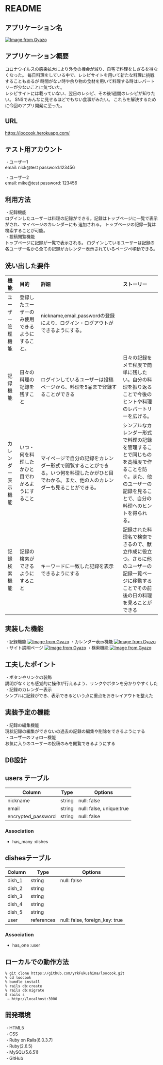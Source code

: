 # README

## アプリケーション名
[![Image from Gyazo](https://i.gyazo.com/99716dc402d60c99e90a1ffe5cf6bd82.png)](https://gyazo.com/99716dc402d60c99e90a1ffe5cf6bd82)

## アプリケーション概要
 コロナウイルスの感染拡大により外食の機会が減り、自宅で料理をしざるを得なくなった。
 毎日料理をしている中で、レシピサイトを用いて新たな料理に挑戦することもあるが
 時間がない時や余り物の食材を用いて料理する時はレパートリーが少ないことに気づいた。<br>
  レシピサイトには載っていない、翌日のレシピ、その後1週間のレシピが知りたい。
 SNSでみんなに見せるほどでもない食事がみたい。
 これらを解決するために今回のアプリ開発に至った。

## URL
https://loocook.herokuapp.com/

## テスト用アカウント
・ユーザー1<br>
email: nick@test
password:123456
  
・ユーザー2<br>
email: mike@test
password: 123456
## 利用方法
・記録機能<br>
ログインしたユーザーは料理の記録ができる。記録はトップページに一覧で表示がされ、マイページのカレンダーにも
追加される。
トップページの記録一覧は検索することが可能。<br>
・投稿閲覧機能<br>
トップページに記録が一覧で表示される。
ログインしているユーザーは記録の各ユーザー名から全ての記録がカレンダー表示されているページぺ移動できる。


## 洗い出した要件 

| 機能 | 目的 | 詳細 | ストーリー |
| :---- | :---- | :----| :---- |
| ユーザー管理機能 | 登録したユーザーのみ使用できるようにすること。| nickname,email,passwordの登録により、ログイン・ログアウトができるようにする。 ||
|記録機能|日々の料理の記録を残すこと|ログインしているユーザーは投稿ページから、料理を5品まで登録することができる|日々の記録をメモ程度で簡単に残したい。自分の料理を振り返ることで今後のヒントや料理のレパートリーを広げる。|
|カレンダー表示機能|いつ・何を料理したかひと目でわかるようにすること|マイページで自分の記録をカレンダー形式で閲覧することができる。いつ何を料理したかがひと目でわかる。また、他の人のカレンダーも見ることができる。| シンプルなカレンダー形式で料理の記録を管理することで同じものを高頻度で作ることを防ぐ。また、他のユーザーの記録を見ることで、自分の料理へのヒントを得られる。|
|記録検索機能|記録の検索ができるようにすること|キーワードに一致した記録を表示できるようにする|記録された料理名で検索できるので、献立作成に役立つ。さらに他のユーザーの記録一覧ページに移動することでその前後の日の料理を見ることができる|



## 実装した機能
・記録機能
[![Image from Gyazo](https://i.gyazo.com/b1f62d27d2fe28de095e913145ed2432.gif)](https://gyazo.com/b1f62d27d2fe28de095e913145ed2432)
・カレンダー表示機能
[![Image from Gyazo](https://i.gyazo.com/7f30fe8cc12a172c719c754abad6ad5f.gif)](https://gyazo.com/7f30fe8cc12a172c719c754abad6ad5f)
・サイト説明ページ
[![Image from Gyazo](https://i.gyazo.com/6142e27f158d7e3e5df40ea813e69ec6.gif)](https://gyazo.com/6142e27f158d7e3e5df40ea813e69ec6)
・検索機能
[![Image from Gyazo](https://i.gyazo.com/566cc3616f4ec767d958c09b8bc7ab38.gif)](https://gyazo.com/566cc3616f4ec767d958c09b8bc7ab38)
## 工夫したポイント
・ボタンやリンクの装飾<br>
説明がなくとも感覚的に操作が行えるよう、リンクやボタンを分かりやすくした
・記録のカレンダー表示<br>
シンプルに記録ができ、表示できるという点に重点をおきレイアウトを整えた
## 実装予定の機能
・記録の編集機能<br>
現状記録の編集ができないの過去の記録の編集や削除をできるようにする<br>
・ユーザーのフォロー機能<br>
お気に入りのユーザーの投稿のみを閲覧できるようにする
## DB設計

## users テーブル

| Column             | Type   | Options                 |
| ------------------ | ------ | ----------------------- |
| nickname           | string | null: false             |
| email              | string | null: false, unique:true|
| encrypted_password | string | null: false             |

### Association
- has_many :dishes


## dishesテーブル
| Column             | Type   | Options                            |
| ------------------ | ------ | ---------------------------------- |
| dish_1             | string | null: false                        |
| dish_2             | string |                                    |
| dish_3             | string |                                    |
| dish_4             | string |                                    |
| dish_5             | string |                                    |
| user               | references | null: false, foreign_key: true |

### Association
- has_one :user

## ローカルでの動作方法
```
% git clone https://github.com/yrkFukushima/loocook.git
% cd loocook
% bundle install
% rails db:create
% rails db:migrate
$ rails s
 → http://localhost:3000
``` 

## 開発環境
・HTML5<br>
・CSS<br>
・Ruby on Rails(6.0.3.7)<br>
・Ruby(2.6.5)<br>
・MySQL(5.6.51)<br>
・GitHub